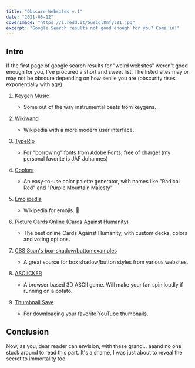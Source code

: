 ```yaml
---
title: "Obscure Websites v.1"
date: "2021-08-12"
coverImage: "https://i.redd.it/5usigl8mfyl21.jpg"
excerpt: "Google Search results not good enough for you? Come in!"
---
```


## Intro
If the first page of google search results for "weird websites" weren't good enough for you, I've procured a short and sweet list.
The listed sites may or may not be obscure depending on how senile you are (obscurity rises exponentially with age)

1. [Keygen Music](https://keygenmusic.tk)
	- Some out of the way instrumental beats from keygens.

1. [Wikiwand](https://wikiwand.com/)
	- Wikipedia with a more modern user interface.

1. [TypeRip](https://badnoise.net/typerip)
	- For "borrowing" fonts from Adobe Fonts, free of charge! (my personal favorite is JAF Johannes)

1. [Coolors](https://coolors.co)
	- An easy-to-use color palette generator, with names like "Radical Red" and "Purple Mountain Majesty"

1. [Emojipedia](https://emojipedia.org/butter/)
	- Wikipedia for emojis. 🗿

1. [Picture Cards Online (Cards Against Humanity)](https://picturecards.online/static/index.html)
	- The best online Cards Against Humanity, with custom decks, colors and voting options.

1. [CSS Scan's box-shadow/button examples](https://getcssscan.com/css-box-shadow-examples)
	- A great source for box shadow/button styles from various websites.

1. [ASCIICKER](https://asciicker.com/)
	- A browser based 3D ASCII game.  Will make your fan spin loudly if running on a potato.

1. [Thumbnail Save](http://thumbnailsave.com/)
	- For downloading your favorite YouTube thumbnails.

## Conclusion
Now, as you, dear reader can envision, with these grand...
aaand no one stuck around to read this part.  It's a shame, I was just about to reveal the secret to immortality too.